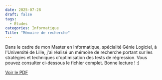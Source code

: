 ```yaml
---
date: 2025-07-28
draft: false
tags:
  - Études
categories: Informatique
Title: "Mémoire de recherche"
---
```

Dans le cadre de mon Master en Informatique, spécialité Génie Logiciel, à l'Université de Lille, j'ai réalisé un mémoire de recherche portant sur les stratégies et techniques d'optimisation des tests de régression. Vous pouvez consulter ci-dessous le fichier complet. Bonne lecture ! :)

[Voir le PDF](/files/M%C3%A9moire.pdf)